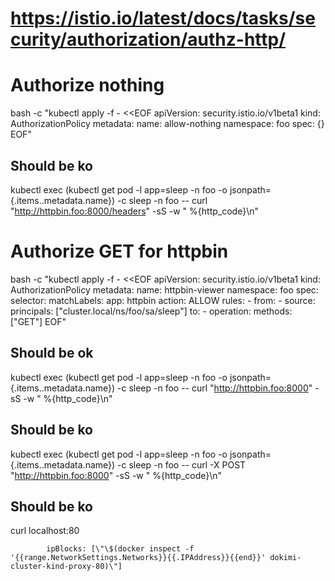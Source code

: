 
# https://istio.io/latest/docs/tasks/security/authorization/authz-http/

# Authorize nothing

bash -c "kubectl apply -f - <<EOF
apiVersion: security.istio.io/v1beta1
kind: AuthorizationPolicy
metadata:
  name: allow-nothing
  namespace: foo
spec:
  {}
EOF"

## Should be ko
kubectl exec (kubectl get pod -l app=sleep -n foo -o jsonpath={.items..metadata.name}) -c sleep -n foo -- curl "http://httpbin.foo:8000/headers" -sS  -w " %{http_code}\n"

# Authorize GET for httpbin
bash -c "kubectl apply -f - <<EOF
apiVersion: security.istio.io/v1beta1
kind: AuthorizationPolicy
metadata:
  name: httpbin-viewer
  namespace: foo
spec:
  selector:
    matchLabels:
      app: httpbin
  action: ALLOW
  rules:
	  - 
	    from:
	    	- source:
	        principals: [\"cluster.local/ns/foo/sa/sleep\"]
	    to:
	    	- operation:
	        methods: [\"GET\"]
EOF"

## Should be ok
kubectl exec (kubectl get pod -l app=sleep -n foo -o jsonpath={.items..metadata.name}) -c sleep -n foo -- curl "http://httpbin.foo:8000" -sS  -w " %{http_code}\n"

## Should be ko
kubectl exec (kubectl get pod -l app=sleep -n foo -o jsonpath={.items..metadata.name}) -c sleep -n foo -- curl -X POST "http://httpbin.foo:8000" -sS  -w " %{http_code}\n"

## Should be ko
curl localhost:80
















	        ipBlocks: [\"\$(docker inspect -f '{{range.NetworkSettings.Networks}}{{.IPAddress}}{{end}}' dokimi-cluster-kind-proxy-80)\"]
# 
